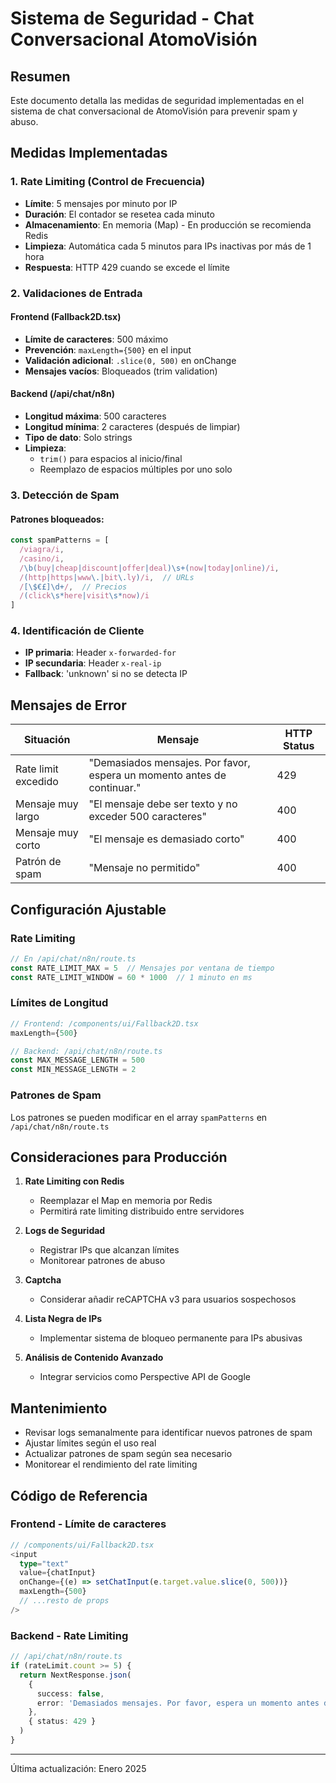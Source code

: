 # Sistema de Seguridad - Chat Conversacional AtomoVisión

## Resumen
Este documento detalla las medidas de seguridad implementadas en el sistema de chat conversacional de AtomoVisión para prevenir spam y abuso.

## Medidas Implementadas

### 1. Rate Limiting (Control de Frecuencia)
- **Límite**: 5 mensajes por minuto por IP
- **Duración**: El contador se resetea cada minuto
- **Almacenamiento**: En memoria (Map) - En producción se recomienda Redis
- **Limpieza**: Automática cada 5 minutos para IPs inactivas por más de 1 hora
- **Respuesta**: HTTP 429 cuando se excede el límite

### 2. Validaciones de Entrada

#### Frontend (Fallback2D.tsx)
- **Límite de caracteres**: 500 máximo
- **Prevención**: `maxLength={500}` en el input
- **Validación adicional**: `.slice(0, 500)` en onChange
- **Mensajes vacíos**: Bloqueados (trim validation)

#### Backend (/api/chat/n8n)
- **Longitud máxima**: 500 caracteres
- **Longitud mínima**: 2 caracteres (después de limpiar)
- **Tipo de dato**: Solo strings
- **Limpieza**: 
  - `trim()` para espacios al inicio/final
  - Reemplazo de espacios múltiples por uno solo

### 3. Detección de Spam

#### Patrones bloqueados:
```javascript
const spamPatterns = [
  /viagra/i,
  /casino/i,
  /\b(buy|cheap|discount|offer|deal)\s+(now|today|online)/i,
  /(http|https|www\.|bit\.ly)/i,  // URLs
  /[\$€£]\d+/,  // Precios
  /(click\s*here|visit\s*now)/i
]
```

### 4. Identificación de Cliente
- **IP primaria**: Header `x-forwarded-for`
- **IP secundaria**: Header `x-real-ip`
- **Fallback**: 'unknown' si no se detecta IP

## Mensajes de Error

| Situación | Mensaje | HTTP Status |
|-----------|---------|-------------|
| Rate limit excedido | "Demasiados mensajes. Por favor, espera un momento antes de continuar." | 429 |
| Mensaje muy largo | "El mensaje debe ser texto y no exceder 500 caracteres" | 400 |
| Mensaje muy corto | "El mensaje es demasiado corto" | 400 |
| Patrón de spam | "Mensaje no permitido" | 400 |

## Configuración Ajustable

### Rate Limiting
```javascript
// En /api/chat/n8n/route.ts
const RATE_LIMIT_MAX = 5  // Mensajes por ventana de tiempo
const RATE_LIMIT_WINDOW = 60 * 1000  // 1 minuto en ms
```

### Límites de Longitud
```javascript
// Frontend: /components/ui/Fallback2D.tsx
maxLength={500}

// Backend: /api/chat/n8n/route.ts
const MAX_MESSAGE_LENGTH = 500
const MIN_MESSAGE_LENGTH = 2
```

### Patrones de Spam
Los patrones se pueden modificar en el array `spamPatterns` en `/api/chat/n8n/route.ts`

## Consideraciones para Producción

1. **Rate Limiting con Redis**
   - Reemplazar el Map en memoria por Redis
   - Permitirá rate limiting distribuido entre servidores

2. **Logs de Seguridad**
   - Registrar IPs que alcanzan límites
   - Monitorear patrones de abuso

3. **Captcha**
   - Considerar añadir reCAPTCHA v3 para usuarios sospechosos

4. **Lista Negra de IPs**
   - Implementar sistema de bloqueo permanente para IPs abusivas

5. **Análisis de Contenido Avanzado**
   - Integrar servicios como Perspective API de Google

## Mantenimiento

- Revisar logs semanalmente para identificar nuevos patrones de spam
- Ajustar límites según el uso real
- Actualizar patrones de spam según sea necesario
- Monitorear el rendimiento del rate limiting

## Código de Referencia

### Frontend - Límite de caracteres
```typescript
// /components/ui/Fallback2D.tsx
<input
  type="text"
  value={chatInput}
  onChange={(e) => setChatInput(e.target.value.slice(0, 500))}
  maxLength={500}
  // ...resto de props
/>
```

### Backend - Rate Limiting
```typescript
// /api/chat/n8n/route.ts
if (rateLimit.count >= 5) {
  return NextResponse.json(
    {
      success: false,
      error: 'Demasiados mensajes. Por favor, espera un momento antes de continuar.'
    },
    { status: 429 }
  )
}
```

---

Última actualización: Enero 2025
